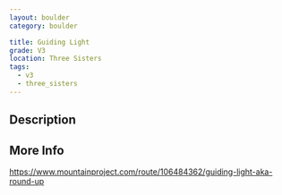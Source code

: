 ```yaml
---
layout: boulder
category: boulder

title: Guiding Light
grade: V3
location: Three Sisters
tags:
  - v3
  - three_sisters
---
```


## Description


## More Info
https://www.mountainproject.com/route/106484362/guiding-light-aka-round-up
